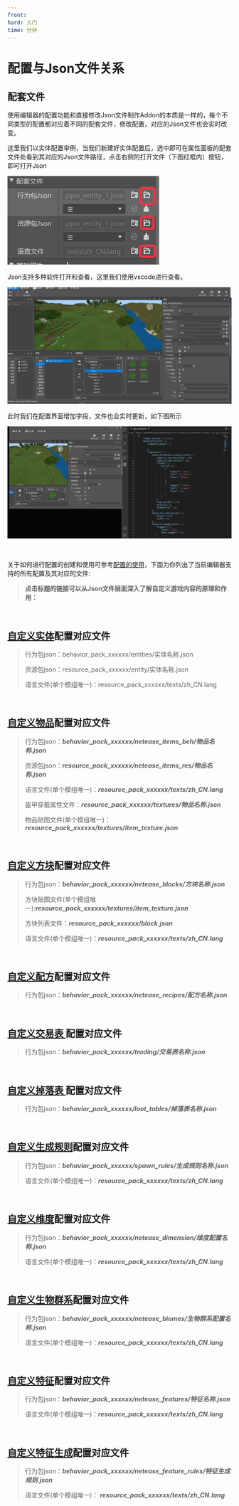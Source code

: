 ```yaml
---
front:
hard: 入门
time: 分钟
---
```

# 配置与Json文件关系
## 配套文件

使用编辑器的配置功能和直接修改Json文件制作Addon的本质是一样的，每个不同类型的配置都对应着不同的配套文件，修改配置，对应的Json文件也会实时改变。

这里我们以实体配置举例，当我们新建好实体配置后，选中即可在属性面板的配套文件处看到其对应的Json文件路径，点击右侧的打开文件（下图红框内）按钮，即可打开Json

![image](./images/open_json_file.png)

Json支持多种软件打开和查看，这里我们使用vscode进行查看。

![image](./images/openjsonfile2.gif)

此时我们在配置界面增加字段，文件也会实时更新，如下图所示

![image](./images/editjsonfile.gif)

<br/>

关于如何进行配置的创建和使用可参考[配置的使用](./0-配置.md)，下面为你列出了当前编辑器支持的所有配置及其对应的文件:
>**点击标题的链接可以从Json文件层面深入了解自定义游戏内容的原理和作用：**

<br/>

## [自定义实体](./3-自定义生物/01-自定义基础生物.md)配置对应文件

>  行为包json：behavior_pack_xxxxxx/entities/实体名称.json
>
>  资源包json：resource_pack_xxxxxx/entity/实体名称.json
>
>  语言文件(单个模组唯一)：resource_pack_xxxxxx/texts/zh_CN.lang

<br/>

## [自定义物品](./1-自定义物品/1-自定义基础物品.md)配置对应文件

>  行为包json：***behavior_pack_xxxxxx/netease_items_beh/物品名称.json***
>
>  资源包json：***resource_pack_xxxxxx/netease_items_res/物品名称.json***
>
>  语言文件(单个模组唯一)：***resource_pack_xxxxxx/texts/zh_CN.lang***
>
>  盔甲穿戴属性文件：***resource_pack_xxxxxx/textures/物品名称.json***
>
>  物品贴图文件(单个模组唯一)：***resource_pack_xxxxxx/textures/item_texture.json***

<br/>

## [自定义方块](./2-自定义方块/0-自定义方块概述.md)配置对应文件

>  行为包json：***behavior_pack_xxxxxx/netease_blocks/方块名称.json***
>
>  方块贴图文件(单个模组唯一):***resource_pack_xxxxxx/textures/item_texture.json***
>
>  方块列表文件：***resource_pack_xxxxxx/block.json***
>
>  语言文件(单个模组唯一)：***resource_pack_xxxxxx/texts/zh_CN.lang***

<br/>

## [自定义配方](./5-自定义配方.md)配置对应文件

>  行为包json：***behavior_pack_xxxxxx/netease_recipes/配方名称.json***

<br/>

## <a href="../../../mconline/20-玩法地图教程/第05章：设置NPC的基本状态和交易表/课程03.给NPC添加对应的交易表.html" rel="noopenner"> 自定义交易表 </a>配置对应文件

>  行为包json：***behavior_pack_xxxxxx/trading/交易表名称.json***

<br/>

## <a href="../../../mconline/10-addon教程/第12章：更完善的自定义掉落物/课程01.更完善的自定义掉落物.html" rel="noopenner"> 自定义掉落表 </a>配置对应文件

>  行为包json：***behavior_pack_xxxxxx/loot_tables/掉落表名称.json***

<br/>

## [自定义生成规则](./4-自定义维度/3-生物生成.md)配置对应文件

>  行为包json：***behavior_pack_xxxxxx/spawn_rules/生成规则名称.json***
>
>  语言文件(单个模组唯一)：***resource_pack_xxxxxx/texts/zh_CN.lang***

<br/>

## [自定义维度](./4-自定义维度/1-自定义维度.md)配置对应文件

>  行为包json：***behavior_pack_xxxxxx/netease_dimension/维度配置名称.json***
>
>  语言文件(单个模组唯一)：***resource_pack_xxxxxx/texts/zh_CN.lang***

<br/>

## [自定义生物群系](./4-自定义维度/2-群系地貌.md)配置对应文件
>  行为包json：***behavior_pack_xxxxxx/netease_biomes/生物群系配置名称.json***
>
>  语言文件(单个模组唯一)：***resource_pack_xxxxxx/texts/zh_CN.lang***

<br/>

## [自定义特征](./4-自定义维度/4-自定义特征.md)配置对应文件

>  行为包json：***behavior_pack_xxxxxx/netease_features/特征名称.json***
>
>  语言文件(单个模组唯一)：***resource_pack_xxxxxx/texts/zh_CN.lang***

<br/>

## [自定义特征生成](./4-自定义维度/4-自定义特征.md)配置对应文件
 >  行为包json：***behavior_pack_xxxxxx/netease_feature_rules/特征生成规则.json***
 >
 >  语言文件(单个模组唯一)： ***resource_pack_xxxxxx/texts/zh_CN.lang***